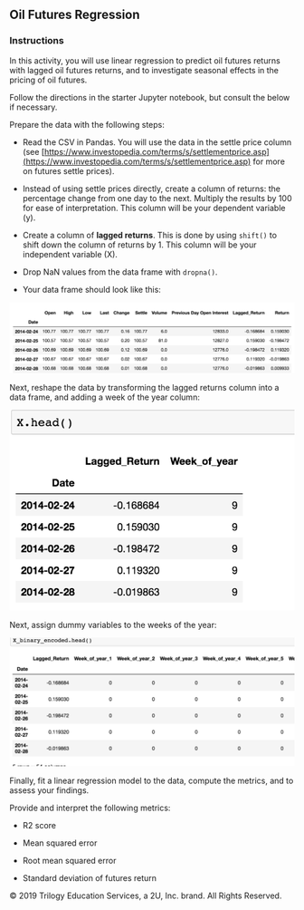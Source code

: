 ## Oil Futures Regression

### Instructions

In this activity, you will use linear regression to predict oil futures returns with lagged oil futures returns, and to investigate seasonal effects in the pricing of oil futures.

Follow the directions in the starter Jupyter notebook, but consult the below if necessary.

Prepare the data with the following steps:

  * Read the CSV in Pandas. You will use the data in the settle price column (see [https://www.investopedia.com/terms/s/settlementprice.asp](https://www.investopedia.com/terms/s/settlementprice.asp) for more on futures settle prices).

  * Instead of using settle prices directly, create a column of returns: the percentage change from one day to the next. Multiply the results by 100 for ease of interpretation. This column will be your dependent variable (y).

  * Create a column of **lagged returns**. This is done by using `shift()` to shift down the column of returns by 1. This column will be your independent variable (X).

  * Drop NaN values from the data frame with `dropna()`.

  * Your data frame should look like this:

  ![futures01.png](Images/oil_futures01.png)

Next, reshape the data by transforming the lagged returns column into a data frame, and adding a week of the year column:

  ![futures02.png](Images/oil_futures02.png)

Next, assign dummy variables to the weeks of the year:

  ![futures03.png](Images/oil_futures03.png)

Finally, fit a linear regression model to the data, compute the metrics, and to assess your findings.

Provide and interpret the following metrics:

* R2 score

* Mean squared error

* Root mean squared error

* Standard deviation of futures return



© 2019 Trilogy Education Services, a 2U, Inc. brand. All Rights Reserved.
